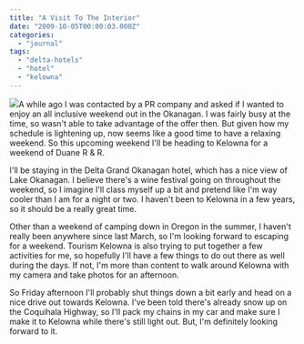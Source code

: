 ```yaml
---
title: "A Visit To The Interior"
date: "2009-10-05T00:00:03.000Z"
categories: 
  - "journal"
tags: 
  - "delta-hotels"
  - "hotel"
  - "kelowna"
---
```


![](images/12783_b1.jpg)A while ago I was contacted by a PR company and asked if I wanted to enjoy an all inclusive weekend out in the Okanagan. I was fairly busy at the time, so wasn't able to take advantage of the offer then. But given how my schedule is lightening up, now seems like a good time to have a relaxing weekend. So this upcoming weekend I'll be heading to Kelowna for a weekend of Duane R & R.

I'll be staying in the Delta Grand Okanagan hotel, which has a nice view of Lake Okanagan. I believe there's a wine festival going on throughout the weekend, so I imagine I'll class myself up a bit and pretend like I'm way cooler than I am for a night or two. I haven't been to Kelowna in a few years, so it should be a really great time.

Other than a weekend of camping down in Oregon in the summer, I haven't really been anywhere since last March, so I'm looking forward to escaping for a weekend. Tourism Kelowna is also trying to put together a few activities for me, so hopefully I'll have a few things to do out there as well during the days. If not, I'm more than content to walk around Kelowna with my camera and take photos for an afternoon.

So Friday afternoon I'll probably shut things down a bit early and head on a nice drive out towards Kelowna. I've been told there's already snow up on the Coquihala Highway, so I'll pack my chains in my car and make sure I make it to Kelowna while there's still light out. But, I'm definitely looking forward to it.
